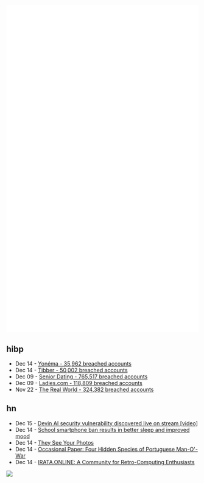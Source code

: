 ![Metrics](https://raw.githubusercontent.com/phixion/phixion/master/metrics.svg)

## hibp

<!--
for https://github.com/phixion/phixion/blob/main/.github/workflows/feeds.yml
-->
<!--START_SECTION:haveibeenpwnd-->
- Dec 14 - [Yonéma - 35,962 breached accounts](https://haveibeenpwned.com/PwnedWebsites#Yonema)
- Dec 14 - [Tibber - 50,002 breached accounts](https://haveibeenpwned.com/PwnedWebsites#Tibber)
- Dec 09 - [Senior Dating - 765,517 breached accounts](https://haveibeenpwned.com/PwnedWebsites#SeniorDating)
- Dec 09 - [Ladies.com - 118,809 breached accounts](https://haveibeenpwned.com/PwnedWebsites#Ladies)
- Nov 22 - [The Real World - 324,382 breached accounts](https://haveibeenpwned.com/PwnedWebsites#TheRealWorld)
<!--END_SECTION:haveibeenpwnd-->

## hn

<!--
for https://github.com/phixion/phixion/blob/main/.github/workflows/feeds.yml
-->
<!--START_SECTION:hn-->
- Dec 15 - [Devin AI security vulnerability discovered live on stream [video]](https://www.youtube.com/watch?v=927W6zzvV-c)
- Dec 14 - [School smartphone ban results in better sleep and improved mood](https://www.york.ac.uk/news-and-events/news/2024/research/school-smartphone-ban-better-sleep/)
- Dec 14 - [They See Your Photos](https://theyseeyourphotos.com/)
- Dec 14 - [Occasional Paper: Four Hidden Species of Portuguese Man-O'-War](https://crookedtimber.org/2024/11/11/occasional-paper-four-hidden-species-of-portuguese-man-o-war/)
- Dec 14 - [IRATA.ONLINE: A Community for Retro-Computing Enthusiasts](https://irata.online/)
<!--END_SECTION:hn-->

<!--
for https://yhype.me
-->
![](https://hit.yhype.me/github/profile?user_id=13013670)
